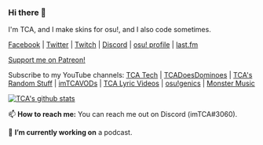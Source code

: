### Hi there 👋
I'm TCA, and I make skins for osu!, and I also code sometimes.

[Facebook](https://facebook.com/tcatechyt) | [Twitter](https://twitter.com/imTCA_) | [Twitch](https://twitch.tv/imTCA) | [Discord](https://discord.gg/dX6QAkx) | [osu! profile](https://osu.ppy.sh/u/imTCA) | [last.fm](https://last.fm/user/imTCA)

[Support me on Patreon!](https://patreon.com/imTCA)

Subscribe to my YouTube channels: [TCA Tech](https://youtube.com/c/TCATech/) | [TCADoesDominoes](https://youtube.com/channel/UCkY1vAYRat98biXCG7FLJug) | [TCA's Random Stuff](https://youtube.com/channel/UCwRtMnqfAvGsibV7jbzl8lA) | [imTCAVODs](https://youtube.com/channel/UCfcYW2TNGr3eRLscDnviZag) | [TCA Lyric Videos](https://youtube.com/channel/UC5oOmapBo6OB1coCM0UtleA/) | [osu!genics](https://youtube.com/channel/UCfVNIFyIiE1lGntcqCOZ4sw) | [Monster Music](https://youtube.com/channel/UCPIWRuoOjCUtdhJhJfUsPTw)

[![TCA's github stats](https://github-readme-stats.vercel.app/api?username=imTCA&show_icons=true&theme=highcontrast)](https://github.com/anuraghazra/github-readme-stats) 

📫 **How to reach me:** You can reach me out on Discord (imTCA#3060).

🔭 **I’m currently working on** a podcast.

<!--
**imTCA/imTCA** is a ✨ _special_ ✨ repository because its `README.md` (this file) appears on your GitHub profile.

Here are some ideas to get you started:

- 🔭 I’m currently working on ...
- 🌱 I’m currently learning ...
- 👯 I’m looking to collaborate on ...
- 🤔 I’m looking for help with ...
- 💬 Ask me about ...
- 📫 How to reach me: ...
- 😄 Pronouns: ...
- ⚡ Fun fact: ...
-->
